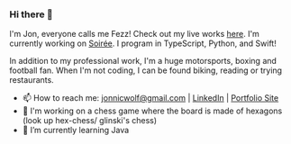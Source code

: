 ### Hi there 👋

I'm Jon, everyone calls me Fezz! Check out my live works [here](https://fezz.vercel.app). 
I'm currently working on [Soirée](https://soiree-drab.vercel.app). 
I program in TypeScript, Python, and Swift!

In addition to my professional work, I'm a huge motorsports, boxing and football fan. When I'm not coding, I can be found biking, reading or trying restaurants.

- 📫 How to reach me: jonnicwolf@gmail.com | [LinkedIn](https://www.linkedin.com/in/jonathannarine/) | [Portfolio Site](https://fezz.vercel.app)
- 🔭 I'm working on a chess game where the board is made of hexagons (look up hex-chess/ glinski's chess)
- 🌱 I’m currently learning Java

<!--
**jonnicwolf/jonnicwolf** is a ✨ _special_ ✨ repository because its `README.md` (this file) appears on your GitHub profile.

Here are some ideas to get you started:





- 💬 Ask me about ...

- 😄 Pronouns: ...
- ⚡ Fun fact: ...
-->
